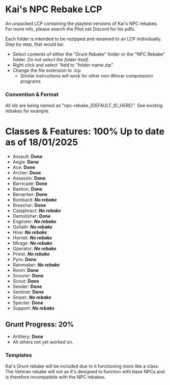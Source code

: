 # Kai's NPC Rebake LCP
An unpacked LCP containing the playtest versions of Kai's NPC rebakes. For more info, please search the Pilot.net Discord for his pdfs.

Each folder is intended to be rezipped and renamed to an LCP individually. Step by step, that would be:
- Select contents of either the "Grunt Rebake" folder or the "NPC Rebake" folder. *Do not select the folder itself*.
- Right click and select "Add to "folder-name.zip"
- Change the file extension to .lcp
  - Similar instructions will work for other non-Winrar compression programs
### Convention & Format
All ids are being named as "npc-rebake_(DEFAULT_ID_HERE)". See existing rebakes for example.

# Classes & Features: 100% Up to date as of 18/01/2025
- Assault: __Done__
- Aegis: __Done__
- Ace: __Done__
- Archer: __Done__
- Assassin: __Done__
- Barricade: __Done__
- Bastion: __Done__
- Berserker: __Done__
- Bombard: ***No rebake***
- Breacher: __Done__
- Cataphract: ***No rebake***
- Demolisher: __Done__
- Engineer: ***No rebake***
- Goliath: ***No rebake***
- Hive: ***No rebake***
- Hornet: ***No rebake***
- Mirage: ***No rebake***
- Operator: ***No rebake***
- Priest: ***No rebake***
- Pyro: __Done__
- Rainmaker: ***No rebake***
- Ronin: __Done__
- Scourer: __Done__
- Scout: __Done__
- Seeder: __Done__
- Sentinel: __Done__
- Sniper: ***No rebake***
- Specter: __Done__
- Support: ***No rebake***
## Grunt Progress: 20%
- Artillery: __Done__
- All others not yet worked on.
### Templates
Kai's Grunt rebake will be included due to it functioning more like a class. The Veteran rebake will not as it's designed to function with base NPCs and is therefore incompatible with the NPC rebakes.